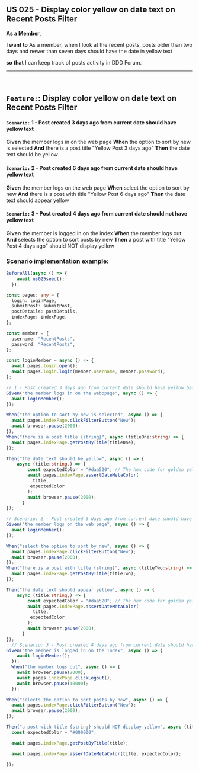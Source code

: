 ##  US 025 - Display color yellow on date text on Recent Posts Filter

**As a Member**,

**I want to** As a member, when I look at the recent posts, posts older than two days and newer than seven days should have the date in yellow text

**so that** I can keep track of posts activity in DDD Forum.

--- 
&nbsp;

## `Feature:`: Display color yellow on date text on Recent Posts Filter

#### `Scenario:` 1 - Post created 3 days ago from current date should have yellow text
  **Given** the member logs in on the web page
  **When** the option to sort by new is selected
  **And** there is a post title "Yellow Post 3 days ago"
  **Then** the date text should be yellow

#### `Scenario:` 2 - Post created 6 days ago from current date should have yellow text

   **Given** the member logs on the web page
   **When** select the option to sort by new 
   **And** there is a post with title "Yellow Post 6 days ago"
   **Then** the date text should appear yellow

#### `Scenario:` 3 - Post created 4 days ago from current date should not have yellow text

   **Given** the member is logged in on the index
   **When** the member logs out 
   **And** selects the option to sort posts by new
   **Then** a post with title "Yellow Post 4 days ago" should NOT display yellow

### Scenario implementation example:

```Typescript
BeforeAll(async () => {
    await us025seed();
  });

const pages: any = {
  login: loginPage,
  submitPost: submitPost,
  postDetails: postDetails,
  indexPage: indexPage,
};

const member = {
  username: "RecentPosts",
  password: "RecentPosts",
};

const loginMember = async () => {
  await pages.login.open();
  await pages.login.login(member.username, member.password);
};

// 1 - Post created 3 days ago from current date should have yellow background
Given("the member logs in on the webppage", async () => {
  await loginMember();
});

When("the option to sort by new is selected", async () => {
  await pages.indexPage.clickFilterButton("New");
  await browser.pause(2000);
});
When("there is a post title {string}", async (titleOne:string) => {
  await pages.indexPage.getPostByTitle(titleOne);
});

Then("the date text should be yellow", async () => {
    async (title:string,) => {
        const expectedColor = "#daa520"; // The hex code for golden yellow;
        await pages.indexPage.assertDateMetaColor(
          title,
         expectedColor
        );
        await browser.pause(2000);
      }
});

// Scenario: 2 - Post created 6 days ago from current date should have yellow background
Given("the member logs on the web page", async () => {
  await loginMember();
});

When("select the option to sort by new", async () => {
  await pages.indexPage.clickFilterButton("New");
  await browser.pause(2000);
});
When("there is a post with title {string}", async (titleTwo:string) => {
  await pages.indexPage.getPostByTitle(titleTwo);
});

Then("the date text should appear yellow", async () => {
    async (title:string,) => {
        const expectedColor = "#daa520"; // The hex code for golden yellow;
        await pages.indexPage.assertDateMetaColor(
          title,
         expectedColor
        );
        await browser.pause(2000);
      }
});
  // Scenario: 3 - Post created 4 days ago from current date should have yellow background
Given("the member is logged in on the index", async () => {
    await loginMember();
  });
  When("the member logs out", async () => {
    await browser.pause(2000);
    await pages.indexPage.clickLogout();
    await browser.pause(10000);
  });

When("selects the option to sort posts by new", async () => {
  await pages.indexPage.clickFilterButton("New");
  await browser.pause(2000);
});

Then("a post with title {string} should NOT display yellow", async (title:string) => {
  const expectedColor = "#000000"; 

  await pages.indexPage.getPostByTitle(title);

  await pages.indexPage.assertDateMetaColor(title, expectedColor);

});